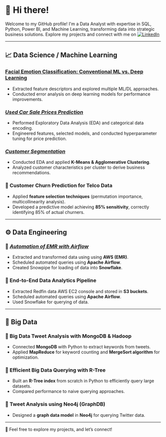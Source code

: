 # 👋 Hi there!  
Welcome to my GitHub profile! I'm a Data Analyst with expertise in SQL, Python, Power BI, and Machine Learning, transforming data into strategic business solutions. Explore my projects and connect with me on [![LinkedIn](https://img.shields.io/badge/LinkedIn-Profile-blue)](https://www.linkedin.com/in/junaidurrehman10/)


---

## 📈 Data Science / Machine Learning  

### [Facial Emotion Classification: Conventional ML vs. Deep Learning](https://github.com/junaidurrehman-lab/image-classification)  
- Extracted feature descriptors and explored multiple ML/DL approaches.  
- Conducted error analysis on deep learning models for performance improvements.  

### *[Used Car Sale Prices Prediction](https://github.com/junaid00737/used-car-sales-price)*
- Performed Exploratory Data Analysis (EDA) and categorical data encoding.  
- Engineered features, selected models, and conducted hyperparameter tuning for price prediction.  

### *[Customer Segmentation](https://github.com/junaid00737/customer-segmentation)* 
- Conducted EDA and applied **K-Means & Agglomerative Clustering**.  
- Analyzed customer characteristics per cluster to derive business recommendations.   

### 🔹 Customer Churn Prediction for Telco Data  
- Applied **feature selection techniques** (permutation importance, multicollinearity analysis).  
- Developed a predictive model achieving **85% sensitivity**, correctly identifying 85% of actual churners.  


---

## ⚙️ Data Engineering  

### 🔹 *[Automation of EMR with Airflow](https://github.com/junaidurrehman-lab/Data-Automation)*
- Extracted and transformed data using using **AWS (EMR)**.  
- Scheduled automated queries using **Apache Airflow**.  
- Created Snowpipe for loading of data into **Snowflake**.

### 🔹 End-to-End Data Analytics Pipeline  
- Extracted Redfin data AWS EC2 console and stored in **S3 buckets**.  
- Scheduled automated queries using **Apache Airflow**.  
- Used Snowflake for querying of data.

---

## 💾 Big Data  

### 🔹 Big Data Tweet Analysis with MongoDB & Hadoop  
- Connected **MongoDB** with Python to extract keywords from tweets.  
- Applied **MapReduce** for keyword counting and **MergeSort algorithm** for optimization.  

### 🔹 Efficient Big Data Querying with R-Tree  
- Built an **R-Tree index** from scratch in Python to efficiently query large datasets.  
- Compared performance to naive querying approaches.  

### 🔹 Tweet Analysis using Neo4j (GraphDB)  
- Designed a **graph data model** in **Neo4j** for querying Twitter data.  

---

🚀 Feel free to explore my projects, and let’s connect!
